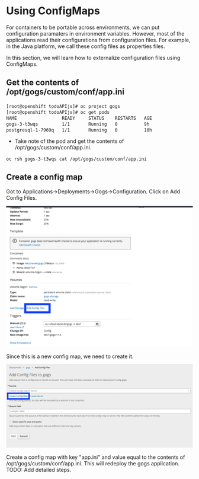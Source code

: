 # Using ConfigMaps 

For containers to be portable across environments, we can put configuration paramaters in environment variables. However, most of the applications read their configurations from configuration files. For example, in the Java platform, we call these config files as properties files. 

In this section, we will learn how to externalize configuration files using ConfigMaps.

## Get the contents of /opt/gogs/custom/conf/app.ini
```
[root@openshift todoAPIjs]# oc project gogs
[root@openshift todoAPIjs]# oc get pods
NAME                 READY     STATUS    RESTARTS   AGE
gogs-3-t3wqs         1/1       Running   0          9h
postgresql-1-7969q   1/1       Running   0          10h
```
- Take note of the pod and get the contents of /opt/gogs/custom/conf/app.ini.

```
oc rsh gogs-3-t3wqs cat /opt/gogs/custom/conf/app.ini
```
## Create a config map 

Got to Applications->Deployments->Gogs->Configuration. Click on Add Config Files.

![Add Config Files](images/add_config_files.png)

Since this is a new config map, we need to create it.

![Create Config Map](images/create_config_map.png)

 Create a config map with key "app.ini" and value equal to the contents of /opt/gogs/custom/conf/app.ini. This will redeploy the gogs application. TODO: Add detailed steps.
